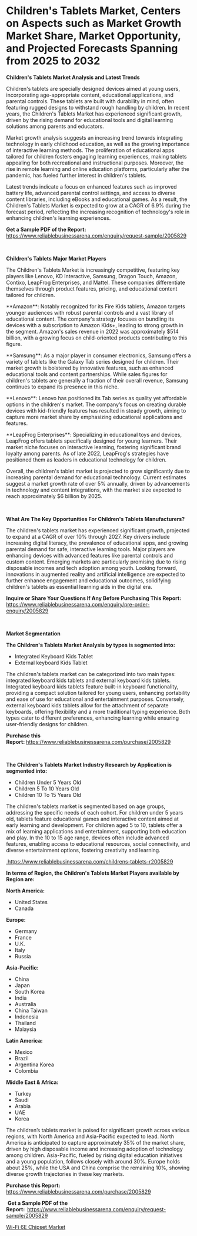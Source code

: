 <p><h1>Children's Tablets Market, Centers on Aspects such as Market Growth Market Share, Market Opportunity, and Projected Forecasts Spanning from 2025 to 2032</h1></p><p><strong>Children's Tablets Market Analysis and Latest Trends</strong></p>
<p><p>Children's tablets are specially designed devices aimed at young users, incorporating age-appropriate content, educational applications, and parental controls. These tablets are built with durability in mind, often featuring rugged designs to withstand rough handling by children. In recent years, the Children's Tablets Market has experienced significant growth, driven by the rising demand for educational tools and digital learning solutions among parents and educators. </p><p>Market growth analysis suggests an increasing trend towards integrating technology in early childhood education, as well as the growing importance of interactive learning methods. The proliferation of educational apps tailored for children fosters engaging learning experiences, making tablets appealing for both recreational and instructional purposes. Moreover, the rise in remote learning and online education platforms, particularly after the pandemic, has fueled further interest in children's tablets.</p><p>Latest trends indicate a focus on enhanced features such as improved battery life, advanced parental control settings, and access to diverse content libraries, including eBooks and educational games. As a result, the Children's Tablets Market is expected to grow at a CAGR of 6.9% during the forecast period, reflecting the increasing recognition of technology's role in enhancing children's learning experiences.</p></p>
<p><strong>Get a Sample PDF of the Report:&nbsp;</strong> <a href="https://www.reliablebusinessarena.com/enquiry/request-sample/2005829?utm_campaign=2130&utm_medium=2&utm_source=Github&utm_content=ia&utm_term=13022025&utm_id=childrens-tablets">https://www.reliablebusinessarena.com/enquiry/request-sample/2005829</a></p>
<p>&nbsp;</p>
<p><strong>Children's Tablets Major Market Players</strong></p>
<p><p>The Children's Tablets Market is increasingly competitive, featuring key players like Lenovo, KD Interactive, Samsung, Dragon Touch, Amazon, Contixo, LeapFrog Enterprises, and Mattel. These companies differentiate themselves through product features, pricing, and educational content tailored for children.</p><p>**Amazon**: Notably recognized for its Fire Kids tablets, Amazon targets younger audiences with robust parental controls and a vast library of educational content. The company's strategy focuses on bundling its devices with a subscription to Amazon Kids+, leading to strong growth in the segment. Amazon's sales revenue in 2022 was approximately $514 billion, with a growing focus on child-oriented products contributing to this figure.</p><p>**Samsung**: As a major player in consumer electronics, Samsung offers a variety of tablets like the Galaxy Tab series designed for children. Their market growth is bolstered by innovative features, such as enhanced educational tools and content partnerships. While sales figures for children's tablets are generally a fraction of their overall revenue, Samsung continues to expand its presence in this niche.</p><p>**Lenovo**: Lenovo has positioned its Tab series as quality yet affordable options in the children's market. The company’s focus on creating durable devices with kid-friendly features has resulted in steady growth, aiming to capture more market share by emphasizing educational applications and features.</p><p>**LeapFrog Enterprises**: Specializing in educational toys and devices, LeapFrog offers tablets specifically designed for young learners. Their market niche focuses on interactive learning, fostering significant brand loyalty among parents. As of late 2022, LeapFrog's strategies have positioned them as leaders in educational technology for children.</p><p>Overall, the children's tablet market is projected to grow significantly due to increasing parental demand for educational technology. Current estimates suggest a market growth rate of over 5% annually, driven by advancements in technology and content integrations, with the market size expected to reach approximately $6 billion by 2025.</p></p>
<p>&nbsp;</p>
<p><strong>What Are The Key Opportunities For Children's Tablets Manufacturers?</strong></p>
<p><p>The children's tablets market has experienced significant growth, projected to expand at a CAGR of over 10% through 2027. Key drivers include increasing digital literacy, the prevalence of educational apps, and growing parental demand for safe, interactive learning tools. Major players are enhancing devices with advanced features like parental controls and custom content. Emerging markets are particularly promising due to rising disposable incomes and tech adoption among youth. Looking forward, innovations in augmented reality and artificial intelligence are expected to further enhance engagement and educational outcomes, solidifying children's tablets as essential learning aids in the digital era.</p></p>
<p><strong>Inquire or Share Your Questions If Any Before Purchasing This Report:</strong> <a href="https://www.reliablebusinessarena.com/enquiry/pre-order-enquiry/2005829?utm_campaign=2130&utm_medium=2&utm_source=Github&utm_content=ia&utm_term=13022025&utm_id=childrens-tablets">https://www.reliablebusinessarena.com/enquiry/pre-order-enquiry/2005829</a></p>
<p>&nbsp;</p>
<p><strong>Market Segmentation</strong></p>
<p><strong>The Children's Tablets Market Analysis by types is segmented into:</strong></p>
<p><ul><li>Integrated Keyboard Kids Tablet</li><li>External keyboard Kids Tablet</li></ul></p>
<p><p>The children's tablets market can be categorized into two main types: integrated keyboard kids tablets and external keyboard kids tablets. Integrated keyboard kids tablets feature built-in keyboard functionality, providing a compact solution tailored for young users, enhancing portability and ease of use for educational and entertainment purposes. Conversely, external keyboard kids tablets allow for the attachment of separate keyboards, offering flexibility and a more traditional typing experience. Both types cater to different preferences, enhancing learning while ensuring user-friendly designs for children.</p></p>
<p><strong>Purchase this Report:&nbsp;</strong><a href="https://www.reliablebusinessarena.com/purchase/2005829?utm_campaign=2130&utm_medium=2&utm_source=Github&utm_content=ia&utm_term=13022025&utm_id=childrens-tablets">https://www.reliablebusinessarena.com/purchase/2005829</a></p>
<p>&nbsp;</p>
<p><strong>The Children's Tablets Market Industry Research by Application is segmented into:</strong></p>
<p><ul><li>Children Under 5 Years Old</li><li>Children 5 To 10 Years Old</li><li>Children 10 To 15 Years Old</li></ul></p>
<p><p>The children's tablets market is segmented based on age groups, addressing the specific needs of each cohort. For children under 5 years old, tablets feature educational games and interactive content aimed at early learning and development. For children aged 5 to 10, tablets offer a mix of learning applications and entertainment, supporting both education and play. In the 10 to 15 age range, devices often include advanced features, enabling access to educational resources, social connectivity, and diverse entertainment options, fostering creativity and learning.</p></p>
<p><a href="https://www.reliablebusinessarena.com/childrens-tablets-r2005829?utm_campaign=2130&utm_medium=2&utm_source=Github&utm_content=ia&utm_term=13022025&utm_id=childrens-tablets">&nbsp;https://www.reliablebusinessarena.com/childrens-tablets-r2005829</a></p>
<p><strong>In terms of Region, the Children's Tablets Market Players available by Region are:</strong></p>
<p>
    <p> <strong> North America: </strong>
        <ul>
            <li>United States</li>
            <li>Canada</li>
        </ul>
        </p> 
    <p> <strong> Europe: </strong>
        <ul>
            <li>Germany</li>
            <li>France</li>
            <li>U.K.</li>
            <li>Italy</li>
            <li>Russia</li>
        </ul>
        </p> 
    <p> <strong> Asia-Pacific: </strong>
        <ul>
            <li>China</li>
            <li>Japan</li>
            <li>South Korea</li>
            <li>India</li>
            <li>Australia</li>
            <li>China Taiwan</li>
            <li>Indonesia</li>
            <li>Thailand</li>
            <li>Malaysia</li>
        </ul>
        </p> 
    <p> <strong> Latin America: </strong>
        <ul>
            <li>Mexico</li>
            <li>Brazil</li>
            <li>Argentina Korea</li>
            <li>Colombia</li>
        </ul>
        </p> 
    <p> <strong> Middle East & Africa: </strong>
        <ul>
            <li>Turkey</li>
            <li>Saudi</li>
            <li>Arabia</li>
            <li>UAE</li>
            <li>Korea</li>
        </ul>
    </p>
    </p>
<p><p>The children’s tablets market is poised for significant growth across various regions, with North America and Asia-Pacific expected to lead. North America is anticipated to capture approximately 35% of the market share, driven by high disposable income and increasing adoption of technology among children. Asia-Pacific, fueled by rising digital education initiatives and a young population, follows closely with around 30%. Europe holds about 25%, while the USA and China comprise the remaining 10%, showing diverse growth trajectories in these key markets.</p></p>
<p><strong>Purchase this Report: </strong><a href="https://www.reliablebusinessarena.com/purchase/2005829?utm_campaign=2130&utm_medium=2&utm_source=Github&utm_content=ia&utm_term=13022025&utm_id=childrens-tablets">https://www.reliablebusinessarena.com/purchase/2005829</a></p>
<p>&nbsp;<strong>Get a Sample PDF of the Report:&nbsp;&nbsp;</strong><a href="https://www.reliablebusinessarena.com/enquiry/request-sample/2005829?utm_campaign=2130&utm_medium=2&utm_source=Github&utm_content=ia&utm_term=13022025&utm_id=childrens-tablets">https://www.reliablebusinessarena.com/enquiry/request-sample/2005829</a></p>
<p><strong></strong></p>
<p><p><a href="https://github.com/delindacallegari68/Market-Research-Report-List-1/blob/main/wi-fi-6e-chipset-market.md?utm_campaign=2130&utm_medium=2&utm_source=Github&utm_content=ia&utm_term=13022025&utm_id=childrens-tablets">Wi-Fi 6E Chipset Market</a></p></p>